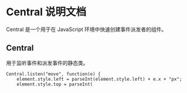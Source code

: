 # Central 说明文档

Central 是一个用于在 JavaScript 环境中快速创建事件派发者的组件。

## Central

用于监听事件和派发事件的静态类。

	Central.listen("move", function(e) {
		element.style.left = parseInt(element.style.left) + e.x + "px";
		element.style.top = parseInt(